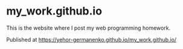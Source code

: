 # my_work.github.io

This is the website where I post my web programming homework.

Published at https://yehor-germanenko.github.io/my_work.github.io/
